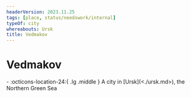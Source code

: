 ```yaml
---
headerVersion: 2023.11.25
tags: [place, status/needswork/internal]
typeOf: city
whereabouts: Ursk
title: Vedmakov
---
```

# Vedmakov
<div class="grid cards ext-narrow-margin ext-one-column" markdown>
-    :octicons-location-24:{ .lg .middle } A city in [Ursk](<./ursk.md>), the Northern Green Sea  
</div>


